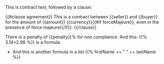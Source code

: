 This is contract text, followed by a clause:

{{#clause agreement}}
This is a contract between {{seller}} and {{buyer}} for the amount of {{amount}} {{currency}}{{#if forceMajeure}}, even in the presence of force majeure{{/if}}.
{{/clause}}

There is a penalty of {{penalty}}% for non compliance.
And this: {{% 3.14+2.98 %}} is a formula
-  And this is another formula in a list {{% firstName ++ " " ++ lastName %}}
